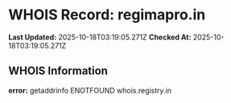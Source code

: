 # WHOIS Record: regimapro.in

**Last Updated:** 2025-10-18T03:19:05.271Z
**Checked At:** 2025-10-18T03:19:05.271Z

## WHOIS Information

**error:** getaddrinfo ENOTFOUND whois.registry.in

